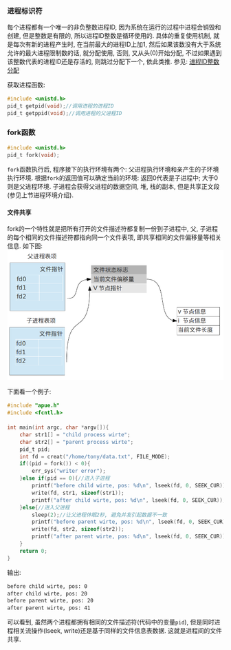 ### 进程标识符
每个进程都有一个唯一的非负整数进程ID, 因为系统在运行的过程中进程会销毁和创建, 但是整数是有限的, 所以进程ID整数是循环使用的. 具体的重复使用机制, 就是每次有新的进程产生时, 在当前最大的进程ID上加1, 然后如果该数没有大于系统允许的最大进程限制数的话, 就分配使用, 否则, 又从头(0)开始分配, 不过如果遇到该整数代表的进程ID还是存活的, 则跳过分配下一个, 依此类推. 参见: [进程ID整数分配](http://superuser.com/questions/135007/how-are-pids-generated)

获取进程函数:
```c
#include <unistd.h>
pid_t getpid(void);//调用进程的进程ID
pid_t getppid(void);//调用进程的父进程ID
```

### fork函数
```c
#include <unistd.h>
pid_t fork(void);
```
`fork`函数执行后, 程序接下的执行环境有两个: 父进程执行环境和亲产生的子环境执行环境. 根据`fork`的返回值可以确定当前的环境: 返回0代表是子进程中; 大于0则是父进程环境. 子进程会获得父进程的数据空间, 堆, 栈的副本, 但是共享正文段(参见上节进程环境介绍).

#### 文件共享
fork的一个特性就是把所有打开的文件描述符都复制一份到子进程中, 父, 子进程的每个相同的文件描述符都指向同一个文件表项, 即共享相同的文件偏移量等相关信息. 如下图:
![父子进程共享文件](images/chapter8_1.png)

下面看一个例子:
```c
#include "apue.h"
#include <fcntl.h>

int main(int argc, char *argv[]){
    char str1[] = "child process wirte";
    char str2[] = "parent process wirte";
    pid_t pid;
    int fd = creat("/home/tony/data.txt", FILE_MODE);
    if((pid = fork()) < 0){
        err_sys("writer error");
    }else if(pid == 0){//进入子进程
        printf("before child wirte, pos: %d\n", lseek(fd, 0, SEEK_CUR));
        write(fd, str1, sizeof(str1));
        printf("after child wirte, pos: %d\n", lseek(fd, 0, SEEK_CUR));
    }else{//进入父进程
        sleep(2);//让父进程休眠2秒, 避免并发引起数据不一致
        printf("before parent wirte, pos: %d\n", lseek(fd, 0, SEEK_CUR));
        write(fd, str2, sizeof(str2));
        printf("after parent wirte, pos: %d\n", lseek(fd, 0, SEEK_CUR));
    }
    return 0;
}
```
输出:
```bash
before child wirte, pos: 0
after child wirte, pos: 20
before parent wirte, pos: 20
after parent wirte, pos: 41
```
可以看到, 虽然两个进程都拥有相同的文件描述符(代码中的变量`pid`), 但是同时进程相关流操作(lseek, write)还是基于同样的文件信息表数据. 这就是进程间的文件共享.

































